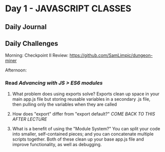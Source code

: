 # Day 1 - JAVASCRIPT CLASSES

## Daily Journal


## Daily Challenges

Morning: Checkpoint II Review: https://github.com/SamLimpic/dungeon-miner

Afternoon: 

### Read *Advancing with JS > ES6 modules*

1. What problem does using exports solve?
Exports clean up space in your main app.js file but storing reusable variables in a secondary .js file, then pulling only the variables when they are called

2. How does "export" differ from "export default?"
*COME BACK TO THIS AFTER LECTURE*

3. What is a benefit of using the "Module System?"
You can split your code into smaller, self-contained pieces; and you can concatenate multiple scripts together.
Both of these clean up your base app.js file and improve functionality, as well as debugging.